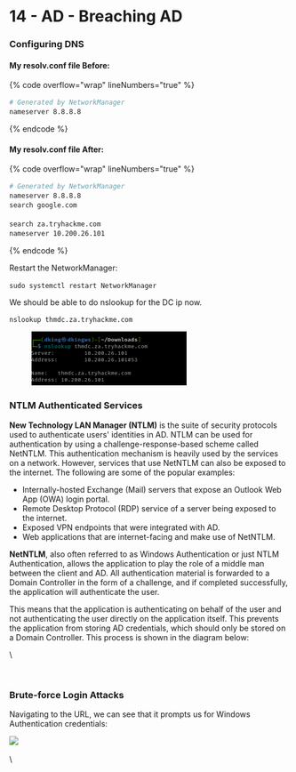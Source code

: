 # 14 - AD - Breaching AD

### Configuring DNS

#### My resolv.conf file Before:

{% code overflow="wrap" lineNumbers="true" %}
```bash
# Generated by NetworkManager
nameserver 8.8.8.8
```
{% endcode %}

#### My resolv.conf file After:

{% code overflow="wrap" lineNumbers="true" %}
```bash
# Generated by NetworkManager
nameserver 8.8.8.8
search google.com

search za.tryhackme.com
nameserver 10.200.26.101
```
{% endcode %}

Restart the NetworkManager:

`sudo systemctl restart NetworkManager`&#x20;

We should be able to do nslookup for the DC ip now.

```bash
nslookup thmdc.za.tryhackme.com
```

<figure><img src=".gitbook/assets/image (129).png" alt=""><figcaption></figcaption></figure>

### NTLM Authenticated Services

**New Technology LAN Manager (NTLM)** is the suite of security protocols used to authenticate users' identities in AD. NTLM can be used for authentication by using a challenge-response-based scheme called NetNTLM. This authentication mechanism is heavily used by the services on a network. However, services that use NetNTLM can also be exposed to the internet. The following are some of the popular examples:

* Internally-hosted Exchange (Mail) servers that expose an Outlook Web App (OWA) login portal.
* Remote Desktop Protocol (RDP) service of a server being exposed to the internet.
* Exposed VPN endpoints that were integrated with AD.
* Web applications that are internet-facing and make use of NetNTLM.

**NetNTLM**, also often referred to as Windows Authentication or just NTLM Authentication, allows the application to play the role of a middle man between the client and AD. All authentication material is forwarded to a Domain Controller in the form of a challenge, and if completed successfully, the application will authenticate the user.

This means that the application is authenticating on behalf of the user and not authenticating the user directly on the application itself. This prevents the application from storing AD credentials, which should only be stored on a Domain Controller. This process is shown in the diagram below:

\


<figure><img src="https://tryhackme-images.s3.amazonaws.com/user-uploads/6093e17fa004d20049b6933e/room-content/c9113ad0ff443dd0973736552e85aa69.png" alt=""><figcaption></figcaption></figure>

### Brute-force Login Attacks

Navigating to the URL, we can see that it prompts us for Windows Authentication credentials:

![](https://tryhackme-images.s3.amazonaws.com/user-uploads/6093e17fa004d20049b6933e/room-content/5f18e5326d5a50d656d1827221bdcac7.png)

\










































































